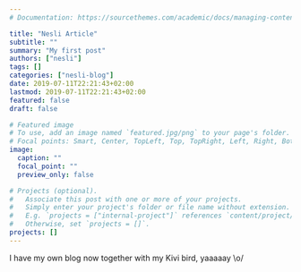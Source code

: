 ```yaml
---
# Documentation: https://sourcethemes.com/academic/docs/managing-content/

title: "Nesli Article"
subtitle: ""
summary: "My first post"
authors: ["nesli"]
tags: []
categories: ["nesli-blog"]
date: 2019-07-11T22:21:43+02:00
lastmod: 2019-07-11T22:21:43+02:00
featured: false
draft: false

# Featured image
# To use, add an image named `featured.jpg/png` to your page's folder.
# Focal points: Smart, Center, TopLeft, Top, TopRight, Left, Right, BottomLeft, Bottom, BottomRight.
image:
  caption: ""
  focal_point: ""
  preview_only: false

# Projects (optional).
#   Associate this post with one or more of your projects.
#   Simply enter your project's folder or file name without extension.
#   E.g. `projects = ["internal-project"]` references `content/project/deep-learning/index.md`.
#   Otherwise, set `projects = []`.
projects: []
---
```


I have my own blog now together with my Kivi bird, yaaaaay \o/